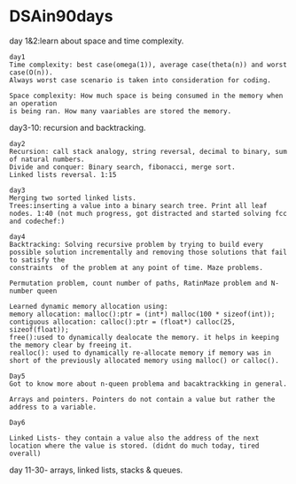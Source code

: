 # DSAin90days

day 1&2:learn about space and time complexity.

    day1
    Time complexity: best case(omega(1)), average case(theta(n)) and worst case(O(n)).
    Always worst case scenario is taken into consideration for coding.
    
    Space complexity: How much space is being consumed in the memory when an operation
    is being ran. How many vaariables are stored the memory. 
    
day3-10: recursion and backtracking.
    
    day2
    Recursion: call stack analogy, string reversal, decimal to binary, sum of natural numbers.
    Divide and conquer: Binary search, fibonacci, merge sort.
    Linked lists reversal. 1:15
    
    day3
    Merging two sorted linked lists. 
    Trees:inserting a value into a binary search tree. Print all leaf nodes. 1:40 (not much progress, got distracted and started solving fcc and codechef:)
    
    day4
    Backtracking: Solving recursive problem by trying to build every possible solution incrementally and removing those solutions that fail to satisfy the 
    constraints  of the problem at any point of time. Maze problems. 
    
    Permutation problem, count number of paths, RatinMaze problem and N-number queen 
    
    Learned dynamic memory allocation using: 
    memory allocation: malloc():ptr = (int*) malloc(100 * sizeof(int));
    contiguous allocation: calloc():ptr = (float*) calloc(25, sizeof(float));   
    free():used to dynamically dealocate the memory. it helps in keeping the memory clear by freeing it. 
    realloc(): used to dynamically re-allocate memory if memory was in short of the previously allocated memory using malloc() or calloc().
    
    Day5
    Got to know more about n-queen problema and bacaktrackking in general.
    
    Arrays and pointers. Pointers do not contain a value but rather the address to a variable. 
    
    Day6
    
    Linked Lists- they contain a value also the address of the next location where the value is stored. (didnt do much today, tired overall)

day 11-30- arrays, linked lists, stacks & queues.
